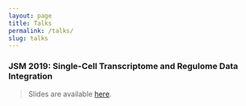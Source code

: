 ```yaml
---
layout: page
title: Talks
permalink: /talks/
slug: talks
---
```


### JSM 2019: Single-Cell Transcriptome and Regulome Data Integration

>Slides are available [here](https://github.com/WeiqiangZhou/WeiqiangZhou.github.io/blob/master/JSM_2019_presentation_zhou.pptx).
